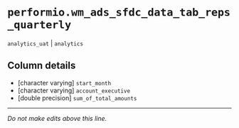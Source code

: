 # `performio.wm_ads_sfdc_data_tab_reps_quarterly`
`analytics_uat` | `analytics`

## Column details
* [character varying] `start_month`
* [character varying] `account_executive`
* [double precision] `sum_of_total_amounts`

-------------------------------------------------------------------------------
*Do not make edits above this line.*
